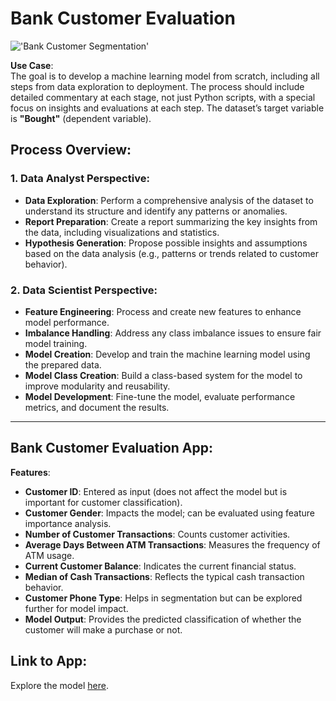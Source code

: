 # Bank Customer Evaluation
!['Bank Customer Segmentation'](https://www.aimtechnologies.co/wp-content/uploads/2023/08/Customer-Segmentation-Analysis.jpg)

**Use Case**:  
The goal is to develop a machine learning model from scratch, including all steps from data exploration to deployment. The process should include detailed commentary at each stage, not just Python scripts, with a special focus on insights and evaluations at each step. The dataset’s target variable is **"Bought"** (dependent variable).

## Process Overview:

### 1. Data Analyst Perspective:
   - **Data Exploration**: Perform a comprehensive analysis of the dataset to understand its structure and identify any patterns or anomalies.
   - **Report Preparation**: Create a report summarizing the key insights from the data, including visualizations and statistics.
   - **Hypothesis Generation**: Propose possible insights and assumptions based on the data analysis (e.g., patterns or trends related to customer behavior).

### 2. Data Scientist Perspective:
   - **Feature Engineering**: Process and create new features to enhance model performance.
   - **Imbalance Handling**: Address any class imbalance issues to ensure fair model training.
   - **Model Creation**: Develop and train the machine learning model using the prepared data.
   - **Model Class Creation**: Build a class-based system for the model to improve modularity and reusability.
   - **Model Development**: Fine-tune the model, evaluate performance metrics, and document the results.

---

## Bank Customer Evaluation App:

**Features**:
- **Customer ID**: Entered as input (does not affect the model but is important for customer classification).
- **Customer Gender**: Impacts the model; can be evaluated using feature importance analysis.
- **Number of Customer Transactions**: Counts customer activities.
- **Average Days Between ATM Transactions**: Measures the frequency of ATM usage.
- **Current Customer Balance**: Indicates the current financial status.
- **Median of Cash Transactions**: Reflects the typical cash transaction behavior.
- **Customer Phone Type**: Helps in segmentation but can be explored further for model impact.
- **Model Output**: Provides the predicted classification of whether the customer will make a purchase or not.

## Link to App:
Explore the model [here](https://huggingface.co/spaces/riyadahmadov/Bank_Customer_Estimated).
